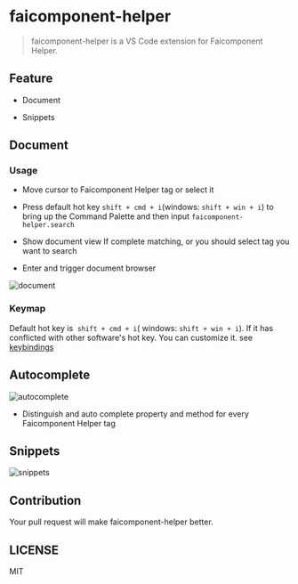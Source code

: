 # faicomponent-helper

> faicomponent-helper is a VS Code extension for Faicomponent Helper.


## Feature

* Document

* Snippets


## Document

### Usage

* Move cursor to Faicomponent Helper tag or select it

* Press default hot key `shift + cmd + i`(windows: `shift + win + i`) to bring up the Command Palette and then input `faicomponent-helper.search`

* Show document view If complete matching,
    or you should select tag you want to search

* Enter and trigger document browser

![document](https://user-images.githubusercontent.com/4122593/50880828-ac10d400-141a-11e9-8a43-5b724d3a24e6.gif)


### Keymap

Default hot key is  `shift + cmd + i`( windows: `shift + win + i`). If it has conflicted with other software's hot key. You can customize it. see [keybindings](https://code.visualstudio.com/docs/getstarted/keybindings#_keyboard-shortcuts-editor)


## Autocomplete

![autocomplete](https://user-images.githubusercontent.com/4122593/50881037-57218d80-141b-11e9-8390-ddd49740e051.gif)

* Distinguish and auto complete property and method for every Faicomponent Helper tag



## Snippets

![snippets](https://user-images.githubusercontent.com/4122593/50881213-e9299600-141b-11e9-96c9-2e259616e6a2.gif)


## Contribution

Your pull request will make faicomponent-helper better.

## LICENSE

MIT

